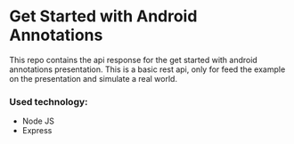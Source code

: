 # Get Started with Android Annotations

This repo contains the api response for the get started with android annotations presentation. This is a basic rest api, only for feed the example on the presentation and simulate a real world.

### Used technology:
* Node JS
* Express
     
